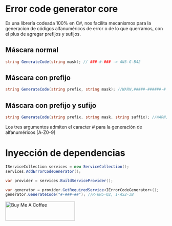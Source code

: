 # Error code generator core
Es una librería codeada 100% en C#, nos facilita mecanismos para la generacion de códigos alfanuméricos de error o de lo que querramos, con el plus de agregar prefijos y sufijos.

## Máscara normal
```csharp
string GenerateCode(string mask); // ###-#-### -> AN5-G-B42
```

## Máscara con prefijo
```csharp
string GenerateCode(string prefix, string mask); //WARN,#####-######-# -> WARN-610MN-0PLO15-1
```

## Máscara con prefijo y sufijo
```csharp
string GenerateCode(string prefix, string mask, string suffix); //WARN,#####-######-#,NET -> WARN-LBC078-W1GFH3-9-NET
```

Los tres argumentos admiten el caracter # para la generación de alfanuméricos [A-Z0-9]

# Inyección de dependencias
```csharp
IServiceCollection services = new ServiceCollection();
services.AddErrorCodeGenerator();

var provider = services.BuildServiceProvider();

var generator = provider.GetRequiredService<IErrorCodeGenerator>();
generator.GenerateCode("#-###-##"); //R-6H5-Q2, 1-AS2-3B
```



<a href="https://www.buymeacoffee.com/josesebastiangarcia" target="_blank"><img src="https://cdn.buymeacoffee.com/buttons/v2/default-yellow.png" alt="Buy Me A Coffee" style="height: 60px !important;width: 217px !important;" ></a>

